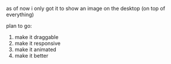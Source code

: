as of now i only got it to show an image on the desktop (on top of everything)

plan to go: 
1. make it draggable
2. make it responsive
3. make it animated
4. make it better
